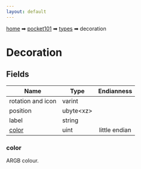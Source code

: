 ```yaml
---
layout: default
---
```


[home](/) ➡ [pocket101](/protocol/pocket101) ➡ [types](/protocol/pocket101/types) ➡ decoration

# Decoration

## Fields

Name | Type | Endianness
---|---|:---:
rotation and icon | varint | 
position | ubyte&lt;xz&gt; | 
label | string | 
[color](#color) | uint | little endian

### color

ARGB colour.

